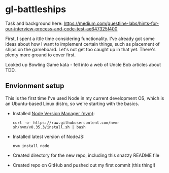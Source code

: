 # gl-battleships

Task and background here: https://medium.com/guestline-labs/hints-for-our-interview-process-and-code-test-ae647325f400

First, I spent a ittle time considering functionality. I've already got some ideas about how I want to implement certain things, such as placement of ships on the gameboard. Let's not get too caught up in that yet. There's plenty more ground to cover first. 

Looked up Bowling Game kata - fell into a web of Uncle Bob articles about TDD.

## Envionment setup

This is the first time I've used Node in my current development OS, which is an Ubuntu-based Linux distro, so we're starting with the basics.

- Installed [Node Version Manager (nvm)](https://github.com/nvm-sh/nvm): 
    ```
    curl -o- https://raw.githubusercontent.com/nvm-sh/nvm/v0.35.3/install.sh | bash
    ```

- Installed latest version of NodeJS:
    ```
    nvm install node
    ```

- Created directory for the new repo, including this snazzy README file

- Created repo on GitHub and pushed out my first commit (this thing!)